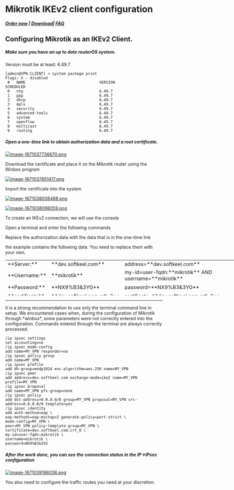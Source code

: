 # Mikrotik IKEv2 client configuration

##### [Order now](https://panel.puqcloud.com/index.php?rp=/store/puqvpn) | [Download](https://download.puqcloud.com/cp/puqvpncp/)| [FAQ](https://faq.puqcloud.com)

## Configuring Mikrotik as an IKEv2 Client.

##### Make sure you have an up to date routerOS system.

Version must be at least: 6.49.7

```shell
[admin@VPN-CLIENT] > system package print 
Flags: X - disabled 
 #   NAME                                 VERSION                                 SCHEDULED              
 0   ntp                                  6.49.7                                                         
 1   ppp                                  6.49.7                                                         
 2   dhcp                                 6.49.7                                                         
 3   mpls                                 6.49.7                                                         
 4   security                             6.49.7                                                         
 5   advanced-tools                       6.49.7                                                         
 6   system                               6.49.7                                                         
 7   openflow                             6.49.7                                                         
 8   multicast                            6.49.7                                                         
 9   routing                              6.49.7     
```

##### Open a one-time link to obtain authorization data and a root certificate.

[![image-1671037736670.png](https://doc.puq.info/uploads/images/gallery/2022-12/scaled-1680-/image-1671037736670.png)](https://doc.puq.info/uploads/images/gallery/2022-12/image-1671037736670.png)

Download the certificate and place it on the Mikrotik router using the Winbox program

[![image-1671037851417.png](https://doc.puq.info/uploads/images/gallery/2022-12/scaled-1680-/image-1671037851417.png)](https://doc.puq.info/uploads/images/gallery/2022-12/image-1671037851417.png)

Import the certificate into the system

[![image-1671038008488.png](https://doc.puq.info/uploads/images/gallery/2022-12/scaled-1680-/image-1671038008488.png)](https://doc.puq.info/uploads/images/gallery/2022-12/image-1671038008488.png)

[![image-1671038098059.png](https://doc.puq.info/uploads/images/gallery/2022-12/scaled-1680-/image-1671038098059.png)](https://doc.puq.info/uploads/images/gallery/2022-12/image-1671038098059.png)

To create an IKEv2 connection, we will use the console

Open a terminal and enter the following commands

Replace the authorization data with the data that is in the one-time link

the example contains the following data. You need to replace them with your own.

<table class=" align-left" id="bkmrk-server%3A-dev.softkeel" style="height: 113px; width: 792px;"><tbody><tr style="height: 26px;"><td style="width: 88px; height: 26px;">**Server:**</td><td style="width: 186px; height: 26px;">**dev.softkeel.com**</td><td style="width: 518px; height: 26px;">address=**dev.softkeel.com**</td></tr><tr style="height: 29px;"><td style="width: 88px; height: 29px;">**Username:**</td><td style="width: 186px; height: 29px;">**mikrotik**</td><td style="width: 518px; height: 29px;">my-id=user-fqdn:**mikrotik** AND username=**mikrotik** </td></tr><tr style="height: 29px;"><td style="width: 88px; height: 29px;">**Password:**</td><td style="width: 186px; height: 29px;">**NX9%B3&amp;3YG**</td><td style="width: 518px; height: 29px;">password=**NX9%B3&amp;3YG** </td></tr><tr style="height: 29px;"><td style="width: 88px; height: 29px;">**certificate**</td><td style="width: 186px; height: 29px;">**dev.softkeel.com.crt\_0**</td><td style="width: 518px; height: 29px;">certificate=**dev.softkeel.com.crt\_0**</td></tr></tbody></table>

- - - - - -

<p class="callout warning">It is a strong recommendation to use only the terminal command line in setup.  
We encountered cases when, during the configuration of Mikrotik through *winbox*, some parameters were not correctly entered into the configuration. Commands entered through the terminal are always correctly processed.</p>

```
/ip ipsec settings
set accounting=no
/ip ipsec mode-config
add name=MY_VPN responder=no
/ip ipsec policy group
add name=MY_VPN
/ip ipsec profile
add dh-group=modp1024 enc-algorithm=aes-256 name=MY_VPN
/ip ipsec peer
add address=dev.softkeel.com exchange-mode=ike2 name=MY_VPN profile=MY_VPN
/ip ipsec proposal
add name=MY_VPN pfs-group=none
/ip ipsec policy
add dst-address=0.0.0.0/0 group=MY_VPN proposal=MY_VPN src-address=0.0.0.0/0 template=yes
/ip ipsec identity
add auth-method=eap \
eap-methods=eap-mschapv2 generate-policy=port-strict \
mode-config=MY_VPN \
peer=MY_VPN policy-template-group=MY_VPN \
certificate=dev.softkeel.com.crt_0 \
my-id=user-fqdn:mikrotik \
username=mikrotik \
password=NX9%B3&3YG 
```

##### After the work done, you can see the connection status in the IP-&gt;IPsec configuration

[![image-1671039196036.png](https://doc.puq.info/uploads/images/gallery/2022-12/scaled-1680-/image-1671039196036.png)](https://doc.puq.info/uploads/images/gallery/2022-12/image-1671039196036.png)

<p class="callout info">You also need to configure the traffic routes you need at your discretion.</p>